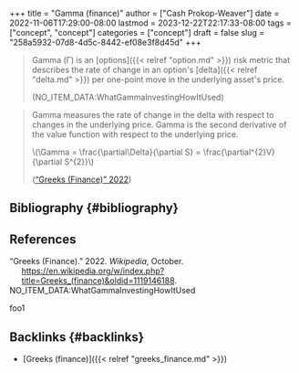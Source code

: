 +++
title = "Gamma (finance)"
author = ["Cash Prokop-Weaver"]
date = 2022-11-06T17:29:00-08:00
lastmod = 2023-12-22T22:17:33-08:00
tags = ["concept", "concept"]
categories = ["concept"]
draft = false
slug = "258a5932-07d8-4d5c-8442-ef08e3f8d45d"
+++

> Gamma (Γ) is an [options]({{< relref "option.md" >}}) risk metric that describes the rate of change in an option's [delta]({{< relref "delta.md" >}}) per one-point move in the underlying asset's price.
>
> (NO_ITEM_DATA:WhatGammaInvestingHowItUsed)

<!--quoteend-->

> Gamma measures the rate of change in the delta with respect to changes in the underlying price. Gamma is the second derivative of the value function with respect to the underlying price.
>
> \\(\Gamma = \frac{\partial\Delta}{\partial S} = \frac{\partial^{2}V}{\partial S^{2}}\\)
>
> (<a href="#citeproc_bib_item_1">“Greeks (Finance)” 2022</a>)


## Bibliography {#bibliography}

## References

<style>.csl-entry{text-indent: -1.5em; margin-left: 1.5em;}</style><div class="csl-bib-body">
  <div class="csl-entry"><a id="citeproc_bib_item_1"></a>“Greeks (Finance).” 2022. <i>Wikipedia</i>, October. <a href="https://en.wikipedia.org/w/index.php?title=Greeks_(finance)&oldid=1119146188">https://en.wikipedia.org/w/index.php?title=Greeks_(finance)&#38;oldid=1119146188</a>.</div>
  <div class="csl-entry">NO_ITEM_DATA:WhatGammaInvestingHowItUsed</div>
</div>

foo1


## Backlinks {#backlinks}

-   [Greeks (finance)]({{< relref "greeks_finance.md" >}})
